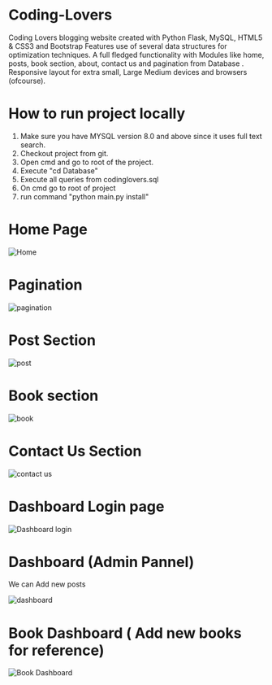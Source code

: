 # Coding-Lovers
Coding Lovers blogging website created with Python Flask, MySQL, HTML5 & CSS3 and Bootstrap Features use of several data structures for optimization techniques. A full fledged functionality with Modules like home, posts, book section, about, contact us and pagination from Database . Responsive layout for extra small, Large Medium devices and browsers (ofcourse).
# How to run project locally

1. Make sure you have MYSQL version 8.0 and above since it uses full text search. 
2. Checkout project from git. 
3. Open cmd and go to root of the project. 
4. Execute "cd Database"
5. Execute all queries from codinglovers.sql
6. On cmd go to root of project
7. run command "python main.py install"

# Home Page

![Home](https://user-images.githubusercontent.com/73056786/119680735-13e6de80-be5f-11eb-80af-0964db63e253.PNG)

# Pagination

![pagination](https://user-images.githubusercontent.com/73056786/119681585-d0d93b00-be5f-11eb-8632-36e32ae06519.PNG)

# Post Section

![post](https://user-images.githubusercontent.com/73056786/119681891-139b1300-be60-11eb-9d93-76774b57a27f.PNG)

# Book section 

![book](https://user-images.githubusercontent.com/73056786/119682661-b05db080-be60-11eb-8d29-26fcb7cb7d0c.PNG)

# Contact Us Section

![contact us](https://user-images.githubusercontent.com/73056786/119683015-f74ba600-be60-11eb-9495-bf4b5ed34b02.PNG)

# Dashboard Login page

![Dashboard login](https://user-images.githubusercontent.com/73056786/119683769-8c4e9f00-be61-11eb-9866-e0c14c0b7de1.PNG)

# Dashboard (Admin Pannel) 
We can Add new posts

![dashboard](https://user-images.githubusercontent.com/73056786/119683886-ad16f480-be61-11eb-9276-d9c5d4ee8fcb.PNG)

# Book Dashboard ( Add new books for reference)

![Book Dashboard](https://user-images.githubusercontent.com/73056786/119684037-ce77e080-be61-11eb-892c-07bb036bf226.PNG)

